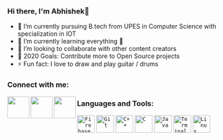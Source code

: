 ### Hi there, I'm Abhishek👋

- 🔭 I’m currently pursuing B.tech from UPES in Computer Science with specialization in IOT
- 🌱 I’m currently learning everything 🤣
- 👯 I’m looking to collaborate with other content creators
- 🥅 2020 Goals: Contribute more to Open Source projects
- ⚡ Fun fact: I love to draw and play guitar / drums


### Connect with me:

<a href="https://www.linkedin.com/in/abhishek-gupta-1a4622167">
  <img align="left" width="50px" src="https://img.icons8.com/plasticine/2x/linkedin.png" />
</a>
<a href = "mailto: lgabhishek18@gmail.com">
  <img align="left" width="50px" src="https://img.icons8.com/plasticine/2x/gmail.png" />
</a>
<a href = "https://twitter.com/Abhishe_18?s=08">
  <img align="left" width="50px" src="https://img.icons8.com/plasticine/2x/twitter.png" />
</a>


### Languages and Tools:

<code><img width="40px" src="https://img.icons8.com/color/2x/firebase.png" title="Firebase"/></code></code>
<code><img width="40px" src="https://img.icons8.com/color/2x/git.png" title="Git"/></code>
<code><img width="40px" src="https://img.icons8.com/color/2x/c-plus-plus-logo.png" title="C++"/></code>
<code><img width="40px" src="https://img.icons8.com/color/2x/c-programming.png" title="C"/></code>
<code><img width="40px" src="https://img.icons8.com/color/2x/java-coffee-cup-logo.png" title="Java"/></code>
<code><img width="40px" src="https://img.icons8.com/fluent/96/console.png" title="Terminal"/></code>
<code><img width="40px" src="https://img.icons8.com/color/2x/linux.png" title="Linux"/></code>

